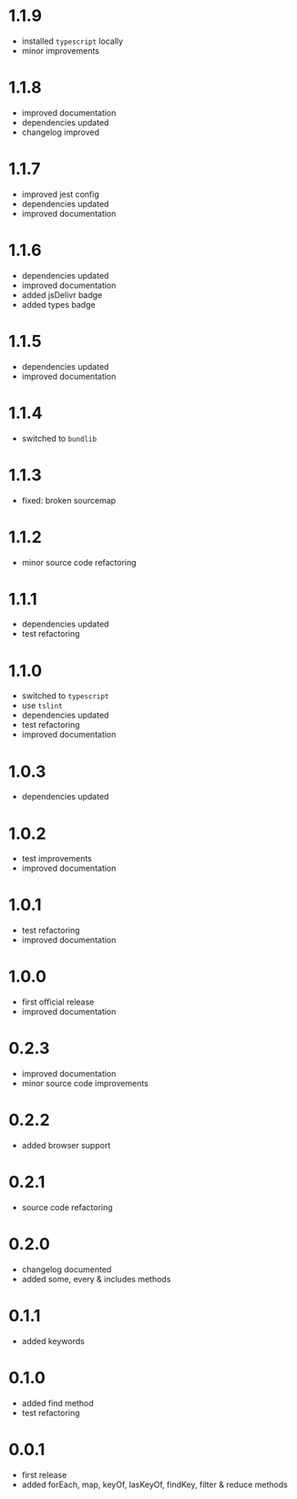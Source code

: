 # 1.1.9

* installed `typescript` locally
* minor improvements

# 1.1.8

* improved documentation
* dependencies updated
* changelog improved

# 1.1.7

* improved jest config
* dependencies updated
* improved documentation

# 1.1.6

* dependencies updated
* improved documentation
* added jsDelivr badge
* added types badge

# 1.1.5

* dependencies updated
* improved documentation

# 1.1.4

* switched to `bundlib`

# 1.1.3

* fixed: broken sourcemap

# 1.1.2

* minor source code refactoring

# 1.1.1

* dependencies updated
* test refactoring

# 1.1.0

* switched to `typescript`
* use `tslint`
* dependencies updated
* test refactoring
* improved documentation

# 1.0.3

* dependencies updated

# 1.0.2

* test improvements
* improved documentation

# 1.0.1

* test refactoring
* improved documentation

# 1.0.0

* first official release
* improved documentation

# 0.2.3

* improved documentation
* minor source code improvements

# 0.2.2

* added browser support

# 0.2.1

* source code refactoring

# 0.2.0

* changelog documented
* added some, every & includes methods

# 0.1.1

* added keywords

# 0.1.0

* added find method
* test refactoring

# 0.0.1

* first release
* added forEach, map, keyOf, lasKeyOf, findKey, filter & reduce methods
